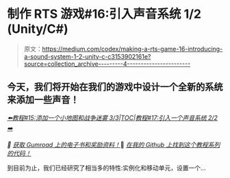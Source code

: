 # 制作 RTS 游戏#16:引入声音系统 1/2 (Unity/C#)

> 原文：<https://medium.com/codex/making-a-rts-game-16-introducing-a-sound-system-1-2-unity-c-c3153902161e?source=collection_archive---------4----------------------->

## 今天，我们将开始在我们的游戏中设计一个全新的系统来添加一些声音！

[*⬅️教程#15:添加一个小地图和战争迷雾 3/3*](/codex/making-a-rts-game-15-adding-a-minimap-and-fog-of-war-3-3-unity-c-a89f3548275b)*|*[*TOC*](https://mina-pecheux.medium.com/making-an-rts-game-in-unity-91a8a0720edc)*|*[*教程#17:引入一个声音系统 2/2 ➡️*](https://mina-pecheux.medium.com/making-a-rts-game-17-introducing-a-sound-system-2-2-unity-c-bb72a51c56c1)

*📕* [*获取 Gumroad 上的电子书和奖励资料！*](https://mpecheux.gumroad.com/l/rrylr)🚀 [*在我的 Github 上找到这个教程系列的代码！*](https://github.com/MinaPecheux/UnityTutorials-RTS)

到目前为止，我们已经研究了相当多的特性:实例化和移动单元，设置一个…